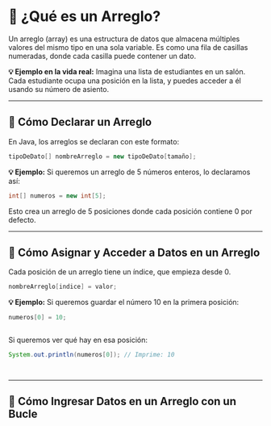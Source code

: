 # 📌 ¿Qué es un Arreglo?
Un arreglo (array) es una estructura de datos que almacena múltiples valores del mismo tipo en una sola variable. Es como una fila de casillas numeradas, donde cada casilla puede contener un dato.

**💡 Ejemplo en la vida real:**
Imagina una lista de estudiantes en un salón. Cada estudiante ocupa una posición en la lista, y puedes acceder a él usando su número de asiento.

---

## 📌 Cómo Declarar un Arreglo
En Java, los arreglos se declaran con este formato:

```java
tipoDeDato[] nombreArreglo = new tipoDeDato[tamaño];

```

**💡 Ejemplo:**
Si queremos un arreglo de 5 números enteros, lo declaramos así:

```java
int[] numeros = new int[5];


```
Esto crea un arreglo de 5 posiciones donde cada posición contiene 0 por defecto.

---

## 📌 Cómo Asignar y Acceder a Datos en un Arreglo

Cada posición de un arreglo tiene un índice, que empieza desde 0.

```java
nombreArreglo[indice] = valor;


```
**💡 Ejemplo:**
Si queremos guardar el número 10 en la primera posición:

```java
numeros[0] = 10;



```
Si queremos ver qué hay en esa posición:

```java
System.out.println(numeros[0]); // Imprime: 10




```

---

## 📌 Cómo Ingresar Datos en un Arreglo con un Bucle
